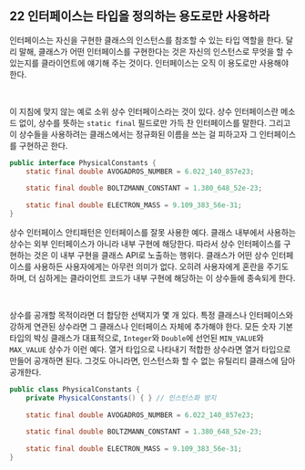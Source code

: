 ## 22 인터페이스는 타입을 정의하는 용도로만 사용하라

인터페이스는 자신을 구현한 클래스의 인스턴스를 참조할 수 있는 타입 역할을 한다. 달리 말해, 클래스가 어떤 인터페이스를 구현한다는 것은 자신의 인스턴스로 무엇을 할 수 있는지를 클라이언트에 얘기해 주는 것이다. 인터페이스는 오직 이 용도로만 사용해야 한다.

<br />

이 지침에 맞지 않는 예로 소위 상수 인터페이스라는 것이 있다. 상수 인터페이스란 메소드 없이, 상수를 뜻하는 `static final` 필드로만 가득 찬 인터페이스를 말한다. 그리고 이 상수들을 사용하려는 클래스에서는 정규화된 이름을 쓰는 걸 피하고자 그 인터페이스를 구현하곤 한다.

```java
public interface PhysicalConstants {
    static final double AVOGADROS_NUMBER = 6.022_140_857e23;
    
    static final double BOLTZMANN_CONSTANT = 1.380_648_52e-23;
    
    static final double ELECTRON_MASS = 9.109_383_56e-31;
}
```

상수 인터페이스 안티패턴은 인터페이스를 잘못 사용한 예다. 클래스 내부에서 사용하는 상수는 외부 인터페이스가 아니라 내부 구현에 해당한다. 따라서 상수 인터페이스를 구현하는 것은 이 내부 구현을 클래스 API로 노출하는 행위다. 클래스가 어떤 상수 인터페이스를 사용하든 사용자에게는 아무런 의미가 없다. 오히려 사용자에게 혼란을 주기도 하며, 더 심하게는 클라이언트 코드가 내부 구현에 해당하는 이 상수들에 종속되게 한다.

<br />

상수를 공개할 목적이라면 더 합당한 선택지가 몇 개 있다. 특정 클래스나 인터페이스와 강하게 연관된 상수라면 그 클래스나 인터페이스 자체에 추가해야 한다. 모든 숫자 기본 타입의 박싱 클래스가 대표적으로, `Integer`와 `Double`에 선언된 `MIN_VALUE`와 `MAX_VALUE` 상수가 이런 예다. 열거 타입으로 나타내기 적합한 상수라면 열거 타입으로 만들어 공개하면 된다. 그것도 아니라면, 인스턴스화 할 수 없는 유틸리티 클래스에 담아 공개한다.

```java
public class PhysicalConstants {
    private PhysicalConstants() { } // 인스턴스화 방지
    
    static final double AVOGADROS_NUMBER = 6.022_140_857e23;
    
    static final double BOLTZMANN_CONSTANT = 1.380_648_52e-23;
    
    static final double ELECTRON_MASS = 9.109_383_56e-31;
}
```

